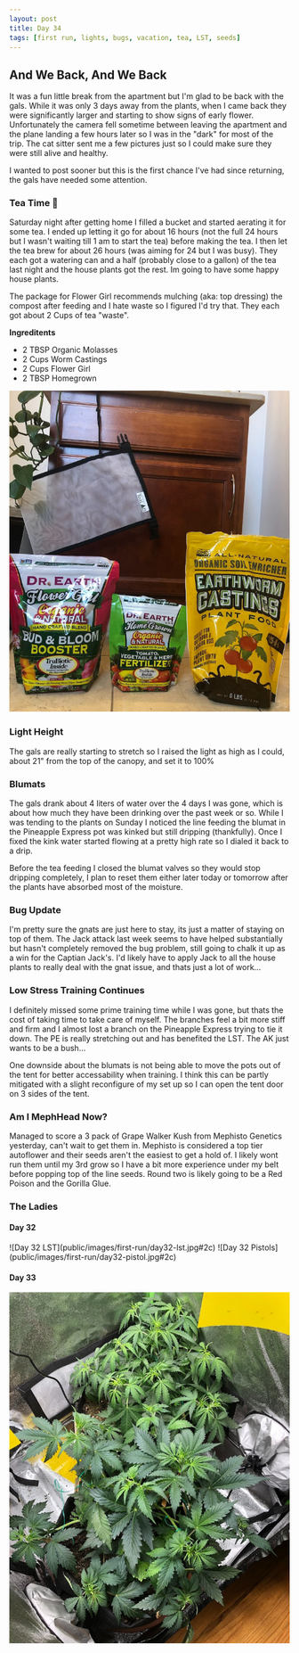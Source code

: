 ```yaml
---
layout: post
title: Day 34
tags: [first run, lights, bugs, vacation, tea, LST, seeds]
---
```


## And We Back, And We Back

It was a fun little break from the apartment but I'm glad to be back with the gals. While it was only 3 days away from the plants, when I came back they were significantly larger and starting to show signs of early flower. Unfortunately the camera fell sometime between leaving the apartment and the plane landing a few hours later so I was in the "dark" for most of the trip. The cat sitter sent me a few pictures just so I could make sure they were still alive and healthy.

I wanted to post sooner but this is the first chance I've had since returning, the gals have needed some attention.

### Tea Time 🍵

Saturday night after getting home I filled a bucket and started aerating it for some tea. I ended up letting it go for about 16 hours (not the full 24 hours but I wasn't waiting till 1 am to start the tea) before making the tea. I then let the tea brew for about 26 hours (was aiming for 24 but I was busy). They each got a watering can and a half (probably close to a gallon) of the tea last night and the house plants got the rest. Im going to have some happy house plants.

The package for Flower Girl recommends mulching (aka: top dressing) the compost after feeding and I hate waste so I figured I'd try that. They each got about 2 Cups of tea "waste".  

**Ingreditents**

* 2 TBSP Organic Molasses
* 2 Cups Worm Castings
* 2 Cups Flower Girl
* 2 TBSP Homegrown

![Tea Ingredients](/public/images/first-run/tea-time.jpeg#75)

### Light Height

The gals are really starting to stretch so I raised the light as high as I could, about 21" from the top of the canopy, and set it to 100%

### Blumats

The gals drank about 4 liters of water over the 4 days I was gone, which is about how much they have been drinking over the past week or so. While I was tending to the plants on Sunday I noticed the line feeding the blumat in the Pineapple Express pot was kinked but still dripping (thankfully). Once I fixed the kink water started flowing at a pretty high rate so I dialed it back to a drip.

Before the tea feeding I closed the blumat valves so they would stop dripping completely, I plan to reset them either later today or tomorrow after the plants have absorbed most of the moisture.

### Bug Update

I'm pretty sure the gnats are just here to stay, its just a matter of staying on top of them. The Jack attack last week seems to have helped substantially but hasn't completely removed the bug problem, still going to chalk it up as a win for the Captian Jack's. I'd likely have to apply Jack to all the house plants to really deal with the gnat issue, and thats just a lot of work...

### Low Stress Training Continues

I definitely missed some prime training time while I was gone, but thats the cost of taking time to take care of myself. The branches feel a bit more stiff and firm and I almost lost a branch on the Pineapple Express trying to tie it down. The PE is really stretching out and has benefited the LST. The AK just wants to be a bush...

One downside about the blumats is not being able to move the pots out of the tent for better accessability when training. I think this can be partly mitigated with a slight reconfigure of my set up so I can open the tent door on 3 sides of the tent. 

### Am I MephHead Now?

Managed to score a 3 pack of Grape Walker Kush from Mephisto Genetics yesterday, can't wait to get them in. Mephisto is considered a top tier autoflower and their seeds aren't the easiest to get a hold of. I likely wont run them until my 3rd grow so I have a bit more experience under my belt before popping top of the line seeds. Round two is likely going to be a Red Poison and the Gorilla Glue.

### The Ladies

#### Day 32

<span class="pic-row">
![Day 32 LST](public/images/first-run/day32-lst.jpg#2c)
![Day 32 Pistols](public/images/first-run/day32-pistol.jpg#2c)
</span>

#### Day 33

![Day 33 Both](/public/images/first-run/day33-both.jpg#75)
 